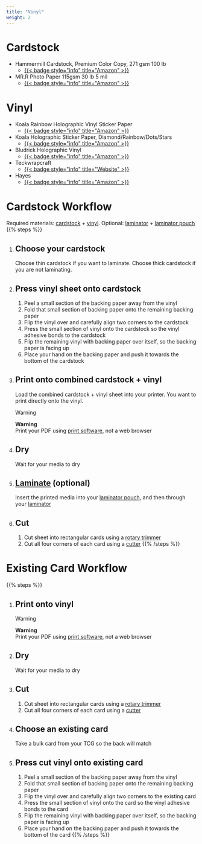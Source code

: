 ```yaml
---
title: "Vinyl"
weight: 2
---
```

# Cardstock
- Hammermill Cardstock, Premium Color Copy, 271 gsm 100 lb
  - [{{< badge style="info" title="Amazon" >}}](https://www.amazon.com/dp/B00SN0PI88)
- MR.R Photo Paper 115gsm 30 lb 5 mil
  - [{{< badge style="info" title="Amazon" >}}](https://www.amazon.com/dp/B08BZH6FYD)

# Vinyl
- Koala Rainbow Holographic Vinyl Sticker Paper
  - [{{< badge style="info" title="Amazon" >}}](https://www.amazon.com/dp/B09GYCJDL7)
- Koala Holographic Sticker Paper, Diamond/Rainbow/Dots/Stars
  - [{{< badge style="info" title="Amazon" >}}](https://www.amazon.com/dp/B0D81F1GSM)
- Bludrick Holographic Vinyl
  - [{{< badge style="info" title="Amazon" >}}](https://www.amazon.com/dp/B08SKHC494)
- Teckwrapcraft
  - [{{< badge style="info" title="Website" >}}](https://teckwrapcraft.com/products/inkjet-printable-sticker-vinyl)
- Hayes
  - [{{< badge style="info" title="Amazon" >}}](https://www.amazon.com/dp/B0BG2RP9S4)

# Cardstock Workflow
Required materials: [cardstock](/media/vinyl/#cardstock) + [vinyl](/media/vinyl/#vinyl). Optional: [laminator](/hardware/laminator) + [laminator pouch](/hardware/laminator/#laminator-pouch)
{{% steps %}}
1. ## Choose your cardstock
    Choose thin cardstock if you want to laminate. Choose thick cardstock if you are not laminating.

2. ## Press vinyl sheet onto cardstock
    1) Peel a small section of the backing paper away from the vinyl
    2) Fold that small section of backing paper onto the remaining backing paper
    3) Flip the vinyl over and carefully align two corners to the cardstock
    4) Press the small section of vinyl onto the cardstock so the vinyl adhesive bonds to the cardstock
    5) Flip the remaining vinyl with backing paper over itself, so the backing paper is facing up
    6) Place your hand on the backing paper and push it towards the bottom of the cardstock
3. ## Print onto combined cardstock + vinyl
    Load the combined cardstock + vinyl sheet into your printer. You want to print directly onto the vinyl.
    > [!WARNING]
    > **Warning**  
    > Print your PDF using [print software](/software/#print-software), not a web browser

4. ## Dry
    Wait for your media to dry

5. ## [Laminate](/hardware/laminator) (optional)
    Insert the printed media into your [laminator pouch](/hardware/laminator/#laminator-pouch), and then through your [laminator](/hardware/laminator)

6. ## Cut
    1) Cut sheet into rectangular cards using a [rotary trimmer](/hardware/cutter/#rotary-trimmer)
    2) Cut all four corners of each card using a [cutter](/hardware/cutter/#cutter)
{{% /steps %}}

# Existing Card Workflow

{{% steps %}}
1. ## Print onto vinyl
    > [!WARNING]
    > **Warning**  
    > Print your PDF using [print software](/software/#print-software), not a web browser

2. ## Dry
    Wait for your media to dry

3. ## Cut
    1) Cut sheet into rectangular cards using a [rotary trimmer](/hardware/cutter/#rotary-trimmer)
    2) Cut all four corners of each card using a [cutter](/hardware/cutter/#cutter)

4. ## Choose an existing card
    Take a bulk card from your TCG so the back will match

5. ## Press cut vinyl onto existing card
    1) Peel a small section of the backing paper away from the vinyl
    2) Fold that small section of backing paper onto the remaining backing paper
    3) Flip the vinyl over and carefully align two corners to the existing card
    4) Press the small section of vinyl onto the card so the vinyl adhesive bonds to the card
    5) Flip the remaining vinyl with backing paper over itself, so the backing paper is facing up
    6) Place your hand on the backing paper and push it towards the bottom of the card
{{% /steps %}}